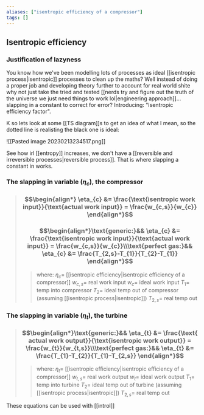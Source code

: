 ```yaml
---
aliases: ["isentropic efficiency of a compressor"]
tags: []
---
```


## Isentropic efficiency
### Justification of lazyness
You know how we've been modelling lots of processes as ideal [[isentropic process|isentropic]] processes to clean up the maths? Well instead of doing a proper job and developing theory further to account for real world shite why not just take the tried and tested [[nerds try and figure out the truth of the universe we just need things to work lol|engineering approach]]... slapping in a constant to correct for error? Introducing: "Isentropic efficiency factor".

K so lets look at some [[TS diagram]]s to get an idea of what I mean, so the dotted line is realisting the black one is ideal:

![[Pasted image 20230213234517.png]]

See how irl [[entropy]] increases, we don't have a [[reversible and irreversible processes|reversible process]]. That is where slapping a constant in works.

### The slapping in variable ($\eta_{c}$), the compressor

> ### $$\begin{align*} \eta_{c}  &= \frac{\text{isentropic work input}}{\text{actual work input}} = \frac{w_{c,s}}{w_{c}} \end{align*}$$
> ### $$\begin{align*}\text{generic:}&& \eta_{c}  &= \frac{\text{isentropic work input}}{\text{actual work input}} = \frac{w_{c,s}}{w_{c}}\\\text{perfect gas:}&& \eta_{c}  &= \frac{T_{2,s}-T_{1}}{T_{2}-T_{1}} \end{align*}$$
>> where:
>> $\eta_{c}=$ [[isentropic efficiency|isentropic efficiency of a compressor]]
>> $w_{c,s}=$ real work input
>> $w_{c}=$ ideal work input
>> $T_{1}=$ temp into compressor
>> $T_{2}=$ ideal temp out of compressor (assuming [[isentropic process|isentropic]])
>> $T_{2,s}=$ real temp out

### The slapping in variable ($\eta_{t}$), the turbine

> ### $$\begin{align*}\text{generic:}&& \eta_{t}  &= \frac{\text{ actual work output}}{\text{isentropic work output}} = \frac{w_{t}}{w_{t,s}}\\\text{perfect gas:}&& \eta_{t}  &= \frac{T_{1}-T_{2}}{T_{1}-T_{2,s}} \end{align*}$$
>> where:
>> $\eta_{t}=$ [[isentropic efficiency|isentropic efficiency of a compressor]]
>> $w_{t,s}=$ real work output
>> $w_{t}=$ ideal work output
>> $T_{1}=$ temp into turbine
>> $T_{2}=$ ideal temp out of turbine (assuming [[isentropic process|isentropic]])
>> $T_{2,s}=$ real temp out

These equations can be used with [[introl]]